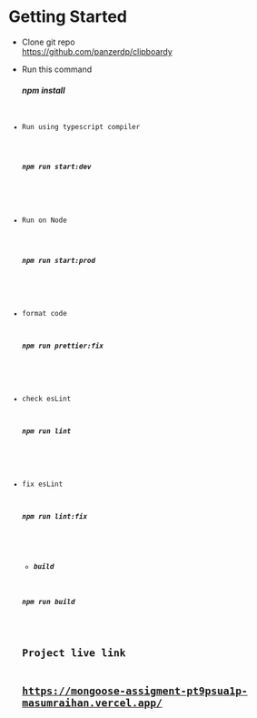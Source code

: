<h1>Getting Started</h1>

- Clone git repo <br>
  <a href="https://github.com/panzerdp/clipboardy">https://github.com/panzerdp/clipboardy<a>

- Run this command <br>
  <h5>npm install <code/>

- Run using typescript compiler <br>
    <h5>npm run start:dev<h5/>

- Run on Node <br>
   <h5>npm run start:prod<h5/>

- format code <br>
  <h5>npm run prettier:fix<h5/>

- check esLint <br>
  <h5>npm run lint<h5/>

- fix esLint <br>
  <h5>npm run lint:fix<h5/>

  - build
  <h5>npm run build<h5>

  <h2>Project live link<h2>
  <a href="https://mongoose-assigment-pt9psua1p-masumraihan.vercel.app/" target="_blank">https://mongoose-assigment-pt9psua1p-masumraihan.vercel.app/<a/>
